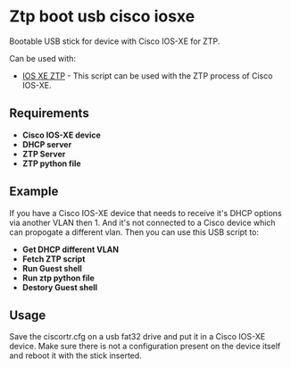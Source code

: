 # Ztp boot usb cisco iosxe

Bootable USB stick for device with Cisco IOS-XE for ZTP.

Can be used with: 
- [IOS XE ZTP](https://github.com/dankfarrik3214/ios_xe_ztp) - This script can be used with the ZTP process of Cisco IOS-XE.

## Requirements

- **Cisco IOS-XE device**
- **DHCP server**
- **ZTP Server**
- **ZTP python file**

## Example

If you have a Cisco IOS-XE device that needs to receive it's DHCP options via another VLAN then 1. And it's not connected to a Cisco device which can propogate a different vlan. Then you can use this USB script to:

- **Get DHCP different VLAN**
- **Fetch ZTP script**
- **Run Guest shell**
- **Run ztp python file**
- **Destory Guest shell**

## Usage

Save the ciscortr.cfg on a usb fat32 drive and put it in a Cisco IOS-XE device. Make sure there is not a configuration present on the device itself and reboot it with the stick inserted.